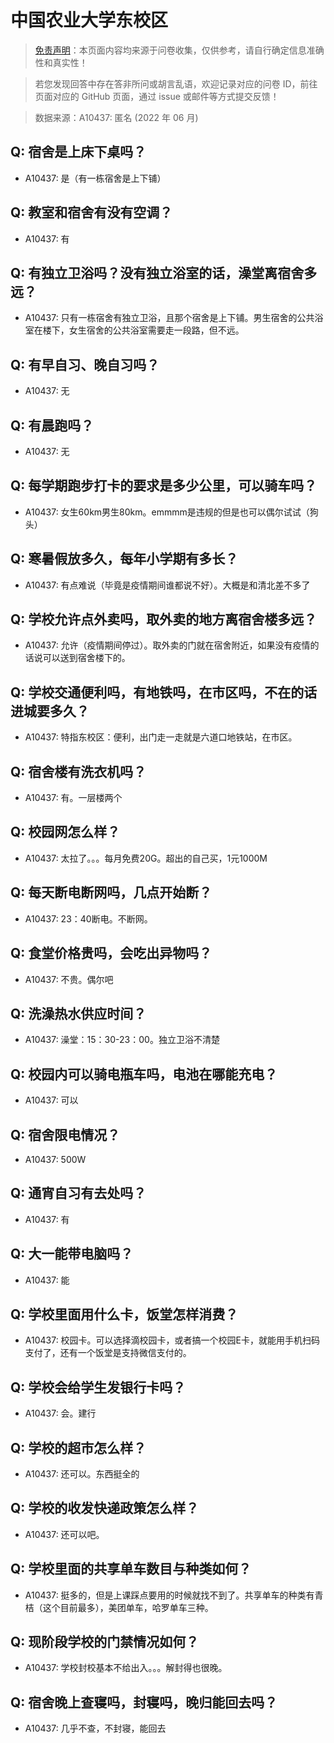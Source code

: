 # 中国农业大学东校区

> [免责声明](https://colleges.chat/#_3)：本页面内容均来源于问卷收集，仅供参考，请自行确定信息准确性和真实性！

> 若您发现回答中存在答非所问或胡言乱语，欢迎记录对应的问卷 ID，前往页面对应的 GitHub 页面，通过 issue 或邮件等方式提交反馈！

> 数据来源：A10437: 匿名 (2022 年 06 月)

## Q: 宿舍是上床下桌吗？

- A10437: 是（有一栋宿舍是上下铺）

## Q: 教室和宿舍有没有空调？

- A10437: 有

## Q: 有独立卫浴吗？没有独立浴室的话，澡堂离宿舍多远？

- A10437: 只有一栋宿舍有独立卫浴，且那个宿舍是上下铺。男生宿舍的公共浴室在楼下，女生宿舍的公共浴室需要走一段路，但不远。

## Q: 有早自习、晚自习吗？

- A10437: 无

## Q: 有晨跑吗？

- A10437: 无

## Q: 每学期跑步打卡的要求是多少公里，可以骑车吗？

- A10437: 女生60km男生80km。emmmm是违规的但是也可以偶尔试试（狗头）

## Q: 寒暑假放多久，每年小学期有多长？

- A10437: 有点难说（毕竟是疫情期间谁都说不好）。大概是和清北差不多了

## Q: 学校允许点外卖吗，取外卖的地方离宿舍楼多远？

- A10437: 允许（疫情期间停过）。取外卖的门就在宿舍附近，如果没有疫情的话说可以送到宿舍楼下的。

## Q: 学校交通便利吗，有地铁吗，在市区吗，不在的话进城要多久？

- A10437: 特指东校区：便利，出门走一走就是六道口地铁站，在市区。

## Q: 宿舍楼有洗衣机吗？

- A10437: 有。一层楼两个

## Q: 校园网怎么样？

- A10437: 太拉了。。。每月免费20G。超出的自己买，1元1000M

## Q: 每天断电断网吗，几点开始断？

- A10437: 23：40断电。不断网。

## Q: 食堂价格贵吗，会吃出异物吗？

- A10437: 不贵。偶尔吧

## Q: 洗澡热水供应时间？

- A10437: 澡堂：15：30-23：00。独立卫浴不清楚

## Q: 校园内可以骑电瓶车吗，电池在哪能充电？

- A10437: 可以

## Q: 宿舍限电情况？

- A10437: 500W

## Q: 通宵自习有去处吗？

- A10437: 有

## Q: 大一能带电脑吗？

- A10437: 能

## Q: 学校里面用什么卡，饭堂怎样消费？

- A10437: 校园卡。可以选择滴校园卡，或者搞一个校园E卡，就能用手机扫码支付了，还有一个饭堂是支持微信支付的。

## Q: 学校会给学生发银行卡吗？

- A10437: 会。建行

## Q: 学校的超市怎么样？

- A10437: 还可以。东西挺全的

## Q: 学校的收发快递政策怎么样？

- A10437: 还可以吧。

## Q: 学校里面的共享单车数目与种类如何？

- A10437: 挺多的，但是上课踩点要用的时候就找不到了。共享单车的种类有青桔（这个目前最多），美团单车，哈罗单车三种。

## Q: 现阶段学校的门禁情况如何？

- A10437: 学校封校基本不给出入。。。解封得也很晚。

## Q: 宿舍晚上查寝吗，封寝吗，晚归能回去吗？

- A10437: 几乎不查，不封寝，能回去

